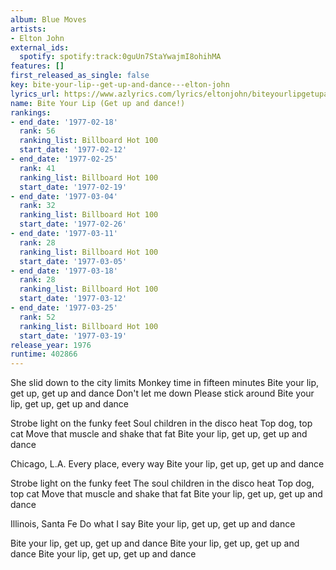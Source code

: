 ```yaml
---
album: Blue Moves
artists:
- Elton John
external_ids:
  spotify: spotify:track:0guUn7StaYwajmI8ohihMA
features: []
first_released_as_single: false
key: bite-your-lip--get-up-and-dance---elton-john
lyrics_url: https://www.azlyrics.com/lyrics/eltonjohn/biteyourlipgetupanddance.html
name: Bite Your Lip (Get up and dance!)
rankings:
- end_date: '1977-02-18'
  rank: 56
  ranking_list: Billboard Hot 100
  start_date: '1977-02-12'
- end_date: '1977-02-25'
  rank: 41
  ranking_list: Billboard Hot 100
  start_date: '1977-02-19'
- end_date: '1977-03-04'
  rank: 32
  ranking_list: Billboard Hot 100
  start_date: '1977-02-26'
- end_date: '1977-03-11'
  rank: 28
  ranking_list: Billboard Hot 100
  start_date: '1977-03-05'
- end_date: '1977-03-18'
  rank: 28
  ranking_list: Billboard Hot 100
  start_date: '1977-03-12'
- end_date: '1977-03-25'
  rank: 52
  ranking_list: Billboard Hot 100
  start_date: '1977-03-19'
release_year: 1976
runtime: 402866
---
```

She slid down to the city limits
Monkey time in fifteen minutes
Bite your lip, get up, get up and dance
Don't let me down
Please stick around
Bite your lip, get up, get up and dance

Strobe light on the funky feet
Soul children in the disco heat
Top dog, top cat
Move that muscle and shake that fat
Bite your lip, get up, get up and dance

Chicago, L.A.
Every place, every way
Bite your lip, get up, get up and dance

Strobe light on the funky feet
The soul children in the disco heat
Top dog, top cat
Move that muscle and shake that fat
Bite your lip, get up, get up and dance

Illinois, Santa Fe
Do what I say
Bite your lip, get up, get up and dance

Bite your lip, get up, get up and dance
Bite your lip, get up, get up and dance
Bite your lip, get up, get up and dance
